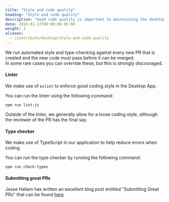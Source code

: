 ```yaml
---
title: "Style and code quality"
heading: "Style and code quality"
description: "Good code quality is important to maintaining the desktop app"
date: 2019-01-22T00:00:00-05:00
weight: 3
aliases:
  - /contribute/desktop/style-and-code-quality
---
```


We run automated style and type-checking against every new PR that is created and the new code must pass before it can be merged.  
In some rare cases you can override these, but this is strongly discouraged.

#### Linter

We make use of `eslint` to enforce good coding style in the Desktop App.

You can run the linter using the following command:

    npm run lint:js

Outside of the linter, we generally allow for a loose coding style, although the reviewer of the PR has the final say.

#### Type checker

We make use of TypeScript in our application to help reduce errors when coding.

You can run the type checker by running the following command:

    npm run check-types

#### Submitting great PRs

Jesse Hallam has written an excellent blog post entitled "Submitting Great PRs" that can be found [here](https://mattermost.com/blog/submitting-great-prs/)
